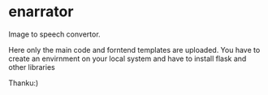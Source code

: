 # enarrator
Image to speech convertor.

Here only the main code and forntend templates are uploaded.
You have to create an envirnment on your local system
and have to install flask and other libraries


Thanku:)
